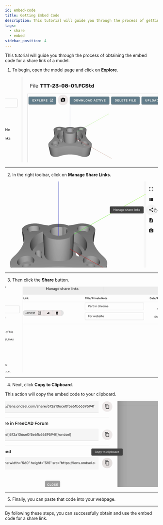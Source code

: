 ```yaml
---
id: embed-code
title: Getting Embed Code
description: This tutorial will guide you through the process of getting an embed code for a share link
tags:
  - share
  - embed
sidebar_position: 4
---
```


This tutorial will guide you through the process of obtaining the embed code for a share link of a model.

1. To begin, open the model page and click on **Explore**.

![Snapshot](step-01.gif) 

---

2. In the right toolbar, click on **Manage Share Links**.

![Snapshot](step-02.gif)

---

3. Then click the **Share** button.

![Snapshot](step-03.gif)

---

4. Next, click **Copy to Clipboard**.

This action will copy the embed code to your clipboard.

![Snapshot](step-04.gif)

---

5. Finally, you can paste that code into your webpage.

---

By following these steps, you can successfully obtain and use the embed code for a share link.
